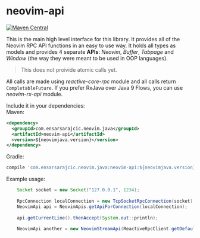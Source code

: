 # neovim-api

[![Maven Central](https://maven-badges.herokuapp.com/maven-central/com.ensarsarajcic.neovim.java/neovim-api/badge.svg)](https://maven-badges.herokuapp.com/maven-central/com.ensarsarajcic.neovim.java/neovim-api)

This is the main high level interface for this library. It provides all of the Neovim RPC API functions in an easy to use way. It holds all types as models
and provides 4 separate **APIs**: *Neovim*, *Buffer*, *Tabpage* and *Window* (the way they were meant to be used in OOP languages).

> This does not proivide atomic calls yet.

All calls are made using *reactive-core-rpc* module and all calls return `CompletableFuture`. If you prefer RxJava over Java 9 Flows, you can use
*neovim-rx-api* module.

Include it in your dependencies:  
Maven:  
```xml
<dependency>
  <groupId>com.ensarsarajcic.neovim.java</groupId>
  <artifactId>neovim-api</artifactId>
  <version>${neovimjava.version}</version>
</dependency>
```
Gradle:  
```groovy
compile 'com.ensarsarajcic.neovim.java:neovim-api:${neovimjava.version}'
```

Example usage:
```java
    Socket socket = new Socket("127.0.0.1", 1234);
    
    RpcConnection localConnection = new TcpSocketRpcConnection(socket);
    NeovimApi api = NeovimApis.getApiForConnection(localConnection);
    
    api.getCurrentLine().thenAccept(System.out::println);
    
    NeovimApi another = new NeovimStreamApi(ReactiveRpcClient.getDefaultInstance());
```
